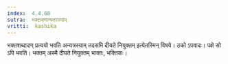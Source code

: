 ```yaml
---
index:  4.4.68
sutra:  भक्टादणान्यतरस्याम्
vritti:  kashika 
---
```


भक्तशब्दादण् प्रत्ययो भवति अन्यत्रस्याम् तदसमि दीयते नियुक्तम् इत्येतस्मिन् विषये। ठको ऽपवादः। पक्षे सो ऽपि भवति। भक्तम् अस्मै दीयते नियुक्तम् भाक्तः, भक्तिकः।

